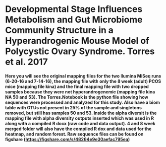 # Developmental Stage Influences Metabolism and Gut Microbiome Community Structure in a Hyperandrogenic Mouse Model of Polycystic Ovary Syndrome. Torres et al. 2017

#### Here you will see the original mapping files for the two Ilumina MiSeq runs (6-20-16 and 7-14-16), the mapping file with only the 8 week (adult) PCOS mice (mapping file kina) and the final mapping file with two dropped samples because they were not hyperandrogenemic (mapping file kina NA 50 and 53). The Torres.Notebook is the python file showing how sequences were processed and analyzed for this study. Also have a biom table with OTUs not present in 25% of the sample and singletons removed, but still has samples 50 and 53. Inside the alpha diversit is the mapping file with alpha diversity outputs inserted which was used in R along with a compiled R docx (raw code and data output). 4 and 8 week merged folder will also have the compiled R dox and data used for the heatmap, and random forest. Raw sequence files can be found on figshare (https://figshare.com/s/48264e9e30aefac795ea)

